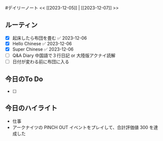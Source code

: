 #デイリーノート
<< [[2023-12-05]] | [[2023-12-07]] >>
## ルーティン
- [x] 起床したら布団を畳む ✅ 2023-12-06
- [x] Hello Chinese ✅ 2023-12-06
- [x] Super Chinese ✅ 2023-12-06
- [ ] Q&A Diary 中国語で３行日記 or 大陸版アクナイ読解
- [ ] 日付が変わる前に布団に入る
## 今日のTo Do
- [ ] 
## 今日のハイライト
- 仕事
- アークナイツの PINCH OUT イベントをプレイして、合計評価値 300 を達成した
